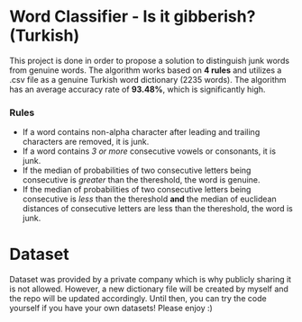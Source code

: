 # Word Classifier - Is it gibberish? (Turkish)
This project is done in order to propose a solution to distinguish junk words from genuine words. The algorithm works based on **4 rules** and utilizes a .csv file as a genuine Turkish word dictionary (2235 words). The algorithm has an average accuracy rate of **93.48%**, which is significantly high.

### Rules ###
- If a word contains non-alpha character after leading and trailing characters are removed, it is junk.
- If a word contains *3 or more* consecutive vowels or consonants, it is junk.
- If the median of probabilities of two consecutive letters being consecutive is *greater* than the thereshold, the word is genuine.
- If the median of probabilities of two consecutive letters being consecutive is *less* than the thereshold **and** the median of euclidean distances of consecutive letters are less than the thereshold, the word is junk.

# Dataset
Dataset was provided by a private company which is why publicly sharing it is not allowed. However, a new dictionary file will be created by myself and the repo will be updated accordingly. Until then, you can try the code yourself if you have your own datasets! Please enjoy :)
